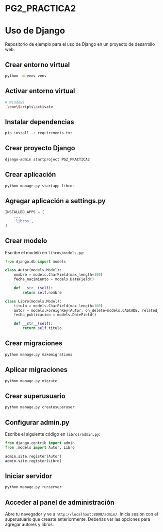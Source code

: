 # PG2_PRACTICA2
# Uso de Django

Repositorio de ejemplo para el uso de Django en un proyecto de desarrollo web.

## Crear entorno virtual

```bash
python -m venv venv
```

## Activar entorno virtual

```bash
# Windows
.\env\Scripts\activate
```

## Instalar dependencias

```bash
pip install -r requirements.txt
```

## Crear proyecto Django

```bash
django-admin startproject PG2_PRACTICA2
```

## Crear aplicación

```bash
python manage.py startapp libros
```

## Agregar aplicación a settings.py

```python
INSTALLED_APPS = [
    ...
    'libros',
]
```

## Crear modelo

Escribe el modelo en `libros/models.py`:

```python
from django.db import models

class Autor(models.Model):
    nombre = models.CharField(max_length=100)
    fecha_nacimiento = models.DateField()

    def __str__(self):
        return self.nombre

class Libro(models.Model):
    titulo = models.CharField(max_length=100)
    autor = models.ForeignKey(Autor, on_delete=models.CASCADE, related_name="libros")
    fecha_publicacion = models.DateField()

    def __str__(self):
        return self.titulo
```

## Crear migraciones

```bash
python manage.py makemigrations
```

## Aplicar migraciones

```bash
python manage.py migrate
```

## Crear superusuario

```bash
python manage.py createsuperuser
```

## Configurar admin.py

Escribe el siguiente código en `libros/admin.py`:

```python
from django.contrib import admin
from .models import Autor, Libro

admin.site.register(Autor)
admin.site.register(Libro)
```

## Iniciar servidor

```bash
python manage.py runserver
```

## Acceder al panel de administración

Abre tu navegador y ve a `http://localhost:8000/admin/`. Inicia sesión con el
superusuario que creaste anteriormente. Deberías ver las opciones para agregar
autores y libros.
